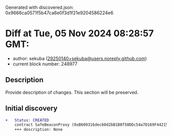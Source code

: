 Generated with discovered.json: 0x9666ca0571f5b47ca6e0f3d1f21e9204586224e6

# Diff at Tue, 05 Nov 2024 08:28:57 GMT:

- author: sekuba (<29250140+sekuba@users.noreply.github.com>)
- current block number: 248977

## Description

Provide description of changes. This section will be preserved.

## Initial discovery

```diff
+   Status: CREATED
    contract SafeBeaconProxy (0xB609316dec60d2bB1B8f50DDc54a7D169F442158)
    +++ description: None
```
